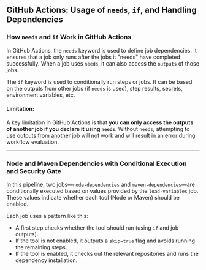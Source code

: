 ## GitHub Actions: Usage of `needs`, `if`, and Handling Dependencies

### How `needs` and `if` Work in GitHub Actions

In GitHub Actions, the `needs` keyword is used to define job dependencies. It ensures that a job only runs after the jobs it "needs" have completed successfully. When a job uses `needs`, it can also access the `outputs` of those jobs.

The `if` keyword is used to conditionally run steps or jobs. It can be based on the outputs from other jobs (if `needs` is used), step results, secrets, environment variables, etc.

#### Limitation:
A key limitation in GitHub Actions is that **you can only access the outputs of another job if you declare it using `needs`**. Without `needs`, attempting to use outputs from another job will not work and will result in an error during workflow evaluation.

---

### Node and Maven Dependencies with Conditional Execution and Security Gate

In this pipeline, two jobs—`node-dependencies` and `maven-dependencies`—are conditionally executed based on values provided by the `load-variables` job. These values indicate whether each tool (Node or Maven) should be enabled.

Each job uses a pattern like this:
- A first step checks whether the tool should run (using `if` and job outputs).
- If the tool is not enabled, it outputs a `skip=true` flag and avoids running the remaining steps.
- If the tool is enabled, it checks out the relevant repositories and runs the dependency installation.


